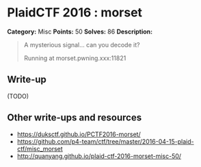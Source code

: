 # PlaidCTF 2016 : morset

**Category:** Misc
**Points:** 50
**Solves:** 86
**Description:**

> A mysterious signal… can you decode it? 
> 
> 
> Running at morset.pwning.xxx:11821

## Write-up

(TODO)

## Other write-ups and resources

* <https://duksctf.github.io/PCTF2016-morset/>
* https://github.com/p4-team/ctf/tree/master/2016-04-15-plaid-ctf/misc_morset
* http://quanyang.github.io/plaid-ctf-2016-morset-misc-50/

